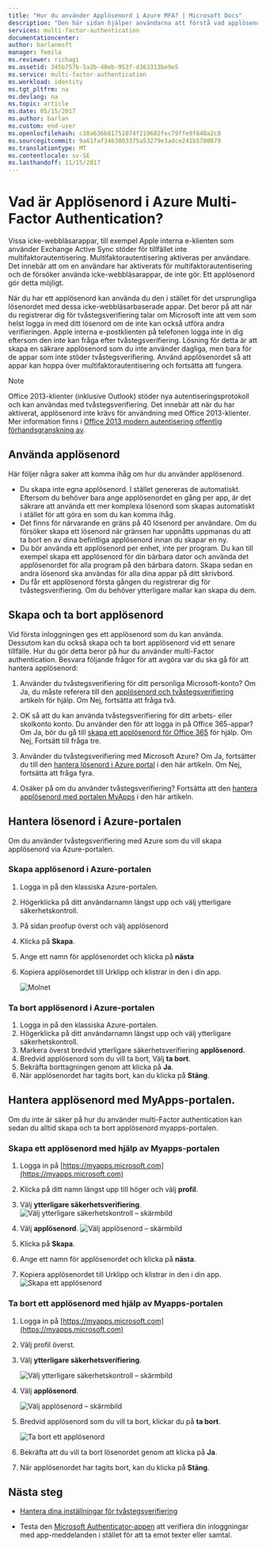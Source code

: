 ```yaml
---
title: "Hur du använder Applösenord i Azure MFA? | Microsoft Docs"
description: "Den här sidan hjälper användarna att förstå vad applösenord är och vad de används med hänsyn till Azure MFA."
services: multi-factor-authentication
documentationcenter: 
author: barlanmsft
manager: femila
ms.reviewer: richagi
ms.assetid: 345b757b-5a2b-48eb-953f-d363313be9e5
ms.service: multi-factor-authentication
ms.workload: identity
ms.tgt_pltfrm: na
ms.devlang: na
ms.topic: article
ms.date: 05/15/2017
ms.author: barlan
ms.custom: end-user
ms.openlocfilehash: c10a636b81751074f219682fec79ffe9f648a2c8
ms.sourcegitcommit: 9a61faf3463003375a53279e3adce241b5700879
ms.translationtype: MT
ms.contentlocale: sv-SE
ms.lasthandoff: 11/15/2017
---
```

# <a name="what-are-app-passwords-in-azure-multi-factor-authentication"></a>Vad är Applösenord i Azure Multi-Factor Authentication?
Vissa icke-webbläsarappar, till exempel Apple interna e-klienten som använder Exchange Active Sync stöder för tillfället inte multifaktorautentisering. Multifaktorautentisering aktiveras per användare. Det innebär att om en användare har aktiverats för multifaktorautentisering och de försöker använda icke-webbläsarappar, de inte gör. Ett applösenord gör detta möjligt.

När du har ett applösenord kan använda du den i stället för det ursprungliga lösenordet med dessa icke-webbläsarbaserade appar. Det beror på att när du registrerar dig för tvåstegsverifiering talar om Microsoft inte att vem som helst logga in med ditt lösenord om de inte kan också utföra andra verifieringen. Apple interna e-postklienten på telefonen logga inte in dig eftersom den inte kan fråga efter tvåstegsverifiering. Lösning för detta är att skapa en säkrare applösenord som du inte använder dagliga, men bara för de appar som inte stöder tvåstegsverifiering. Använd applösenordet så att appar kan hoppa över multifaktorautentisering och fortsätta att fungera.

> [!NOTE]
> Office 2013-klienter (inklusive Outlook) stöder nya autentiseringsprotokoll och kan användas med tvåstegsverifiering.  Det innebär att när du har aktiverat, applösenord inte krävs för användning med Office 2013-klienter.  Mer information finns i [Office 2013 modern autentisering offentlig förhandsgranskning av](https://blogs.office.com/2015/03/23/office-2013-modern-authentication-public-preview-announced/).


## <a name="how-to-use-app-passwords"></a>Använda applösenord
Här följer några saker att komma ihåg om hur du använder applösenord.

* Du skapa inte egna applösenord. I stället genereras de automatiskt. Eftersom du behöver bara ange applösenordet en gång per app, är det säkrare att använda ett mer komplexa lösenord som skapas automatiskt i stället för att göra en som du kan komma ihåg.
* Det finns för närvarande en gräns på 40 lösenord per användare. Om du försöker skapa ett lösenord när gränsen har uppnåtts uppmanas du att ta bort en av dina befintliga applösenord innan du skapar en ny.
* Du bör använda ett applösenord per enhet, inte per program. Du kan till exempel skapa ett applösenord för din bärbara dator och använda det applösenordet för alla program på den bärbara datorn. Skapa sedan en andra lösenord ska användas för alla dina appar på ditt skrivbord.
* Du får ett applösenord första gången du registrerar dig för tvåstegsverifiering.  Om du behöver ytterligare mallar kan skapa du dem.



## <a name="creating-and-deleting-app-passwords"></a>Skapa och ta bort applösenord
Vid första inloggningen ges ett applösenord som du kan använda.  Dessutom kan du också skapa och ta bort applösenord vid ett senare tillfälle.  Hur du gör detta beror på hur du använder multi-Factor authentication. Besvara följande frågor för att avgöra var du ska gå för att hantera applösenord:

1. Använder du tvåstegsverifiering för ditt personliga Microsoft-konto? Om Ja, du måste referera till den [applösenord och tvåstegsverifiering](https://support.microsoft.com/help/12409/microsoft-account-app-passwords-two-step-verification) artikeln för hjälp. Om Nej, fortsätta att fråga två.

2. OK så att du kan använda tvåstegsverifiering för ditt arbets- eller skolkonto konto. Du använder den för att logga in på Office 365-appar? Om Ja, bör du gå till [skapa ett applösenord för Office 365](https://support.office.com/article/Create-an-app-password-for-Office-365-3e7c860f-bda4-4441-a618-b53953ee1183) för hjälp. Om Nej, Fortsätt till fråga tre.

3. Använder du tvåstegsverifiering med Microsoft Azure? Om Ja, fortsätter du till den [hantera lösenord i Azure portal](#manage-app-passwords-in-the-Azure-portal) i den här artikeln. Om Nej, fortsätta att fråga fyra.

4. Osäker på om du använder tvåstegsverifiering? Fortsätta att den [hantera applösenord med portalen MyApps](#manage-app-passwords-with-the-myapps-portal) i den här artikeln.


## <a name="manage-app-passwords-in-the-azure-portal"></a>Hantera lösenord i Azure-portalen
Om du använder tvåstegsverifiering med Azure som du vill skapa applösenord via Azure-portalen.

### <a name="to-create-app-passwords-in-the-azure-portal"></a>Skapa applösenord i Azure-portalen
1. Logga in på den klassiska Azure-portalen.
2. Högerklicka på ditt användarnamn längst upp och välj ytterligare säkerhetskontroll.
3. På sidan proofup överst och välj applösenord
4. Klicka på **Skapa**.
5. Ange ett namn för applösenordet och klicka på **nästa**
6. Kopiera applösenordet till Urklipp och klistrar in den i din app.

   ![Molnet](./media/multi-factor-authentication-end-user-app-passwords/app2.png)


### <a name="to-delete-app-passwords-in-the-azure-portal"></a>Ta bort applösenord i Azure-portalen
1. Logga in på den klassiska Azure-portalen.
2. Högerklicka på ditt användarnamn längst upp och välj ytterligare säkerhetskontroll.
3. Markera överst bredvid ytterligare säkerhetsverifiering **applösenord.**
4. Bredvid applösenord som du vill ta bort, Välj **ta bort**.
5. Bekräfta borttagningen genom att klicka på **Ja**.
6. När applösenordet har tagits bort, kan du klicka på **Stäng**.


## <a name="manage-app-passwords-with-the-myapps-portal"></a>Hantera applösenord med MyApps-portalen.
Om du inte är säker på hur du använder multi-Factor authentication kan sedan du alltid skapa och ta bort applösenord myapps-portalen.

### <a name="to-create-an-app-password-using-the-myapps-portal"></a>Skapa ett applösenord med hjälp av Myapps-portalen
1. Logga in på [https://myapps.microsoft.com](https://myapps.microsoft.com)
2. Klicka på ditt namn längst upp till höger och välj **profil**.
3. Välj **ytterligare säkerhetsverifiering**.
   ![Välj ytterligare säkerhetskontroll – skärmbild](./media/multi-factor-authentication-end-user-manage/myapps1.png)

4. Välj **applösenord**.
   ![Välj applösenord – skärmbild](./media/multi-factor-authentication-end-user-app-passwords/apppass2.png)

5. Klicka på **Skapa**.
6. Ange ett namn för applösenordet och klicka på **nästa**.
7. Kopiera applösenordet till Urklipp och klistrar in den i din app.
   ![Skapa ett applösenord](./media/multi-factor-authentication-end-user-app-passwords/create2.png)

### <a name="to-delete-an-app-password-using-the-myapps-portal"></a>Ta bort ett applösenord med hjälp av Myapps-portalen
1. Logga in på [https://myapps.microsoft.com](https://myapps.microsoft.com)
2. Välj profil överst.
3. Välj **ytterligare säkerhetsverifiering**.

   ![Välj ytterligare säkerhetskontroll – skärmbild](./media/multi-factor-authentication-end-user-manage/myapps1.png)

4. Välj **applösenord**.

   ![Välj applösenord – skärmbild](./media/multi-factor-authentication-end-user-app-passwords/apppass2.png)

5. Bredvid applösenord som du vill ta bort, klickar du på **ta bort**.

   ![Ta bort ett applösenord](./media/multi-factor-authentication-end-user-app-passwords/delete1.png)

6. Bekräfta att du vill ta bort lösenordet genom att klicka på **Ja**.
7. När applösenordet har tagits bort, kan du klicka på **Stäng**.

## <a name="next-steps"></a>Nästa steg

- [Hantera dina inställningar för tvåstegsverifiering](multi-factor-authentication-end-user-manage-settings.md)

- Testa den [Microsoft Authenticator-appen](microsoft-authenticator-app-how-to.md) att verifiera din inloggningar med app-meddelanden i stället för att ta emot texter eller samtal.
